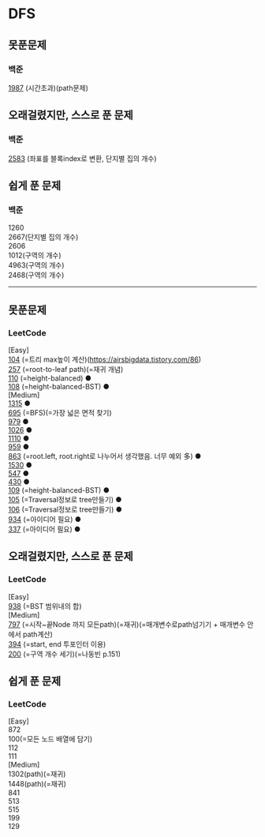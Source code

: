 # DFS

## 못푼문제
### 백준
[1987](https://www.acmicpc.net/problem/1987) (시간초과)(path문제)

## 오래걸렸지만, 스스로 푼 문제
### 백준
[2583](https://www.acmicpc.net/problem/2583) (좌표를 블록index로 변환, 단지별 집의 개수)

## 쉽게 푼 문제
### 백준
1260 <br>
2667(단지별 집의 개수) <br>
2606 <br>
1012(구역의 개수) <br>
4963(구역의 개수) <br>
2468(구역의 개수) <br>

<hr>

## 못푼문제
### LeetCode <br>
[Easy] <br>
[104](https://leetcode.com/problems/maximum-depth-of-binary-tree/) (=트리 max높이 계산)(https://airsbigdata.tistory.com/86) <br>
[257](https://leetcode.com/problems/binary-tree-paths/) (=root-to-leaf path)(=재귀 개념) <br>
[110](https://leetcode.com/problems/balanced-binary-tree/) (=height-balanced) ● <br>
[108](https://leetcode.com/problems/convert-sorted-array-to-binary-search-tree/) (=height-balanced-BST) ●
<br>
[Medium] <br>
[1315](https://leetcode.com/problems/sum-of-nodes-with-even-valued-grandparent/) ● <br>
[695](https://leetcode.com/problems/max-area-of-island/) (=BFS)(=가장 넓은 면적 찾기) <br>
[979](https://leetcode.com/problems/distribute-coins-in-binary-tree/) ● <br>
[1026](https://leetcode.com/problems/maximum-difference-between-node-and-ancestor/) ● <br>
[1110](https://leetcode.com/problems/delete-nodes-and-return-forest/) ● <br>
[959](https://leetcode.com/problems/regions-cut-by-slashes/) ● <br>
[863](https://leetcode.com/problems/all-nodes-distance-k-in-binary-tree/) (=root.left, root.right로 나누어서 생각했음. 너무 예외 多) ● <br>
[1530](https://leetcode.com/problems/number-of-good-leaf-nodes-pairs/) ● <br>
[547](https://leetcode.com/problems/friend-circles/) ● <br>
[430](https://leetcode.com/problems/flatten-a-multilevel-doubly-linked-list/) ● <br>
[109](https://leetcode.com/problems/convert-sorted-list-to-binary-search-tree/) (=height-balanced-BST) ● <br>
[105](https://leetcode.com/problems/construct-binary-tree-from-preorder-and-inorder-traversal/) (=Traversal정보로 tree만들기) ● <br>
[106](https://leetcode.com/problems/construct-binary-tree-from-inorder-and-postorder-traversal/) (=Traversal정보로 tree만들기) ● <br>
[934](https://leetcode.com/problems/shortest-bridge/) (=아이디어 필요) ● <br>
[337](https://leetcode.com/problems/house-robber-iii/) (=아이디어 필요) ● <br>

## 오래걸렸지만, 스스로 푼 문제
### LeetCode <br>
[Easy] <br>
[938](https://leetcode.com/problems/range-sum-of-bst/) (=BST 범위내의 합)
<br>
[Medium] <br>
[797](https://leetcode.com/problems/all-paths-from-source-to-target/) (=시작~끝Node 까지 모든path)(=재귀)(=매개변수로path넘기기 + 매개변수 안에서 path계산) <br>
[394](https://leetcode.com/problems/decode-string/) (=start, end 투포인터 이용) <br>
[200](https://leetcode.com/problems/number-of-islands/) (=구역 개수 세기)(=나동빈 p.151)

## 쉽게 푼 문제
### LeetCode <br>
[Easy] <br>
872 <br>
100(=모든 노드 배열에 담기) <br>
112 <br>
111
<br>
[Medium] <br>
1302(path)(=재귀) <br>
1448(path)(=재귀) <br>
841 <br>
513 <br>
515 <br>
199 <br>
129 <br>
